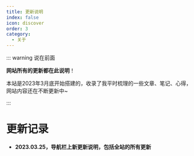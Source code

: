```yaml
---
title: 更新说明
index: false
icon: discover
order: 3
category:
  - 关于
---
```



::: warning 说在前面

**网站所有的更新都在此说明**！

本站是2023年3月底开始搭建的，收录了我平时梳理的一些文章、笔记、心得，网站内容还在不断更新中~

:::


# 更新记录

- **2023.03.25，导航栏上新更新说明，包括全站的所有更新**


